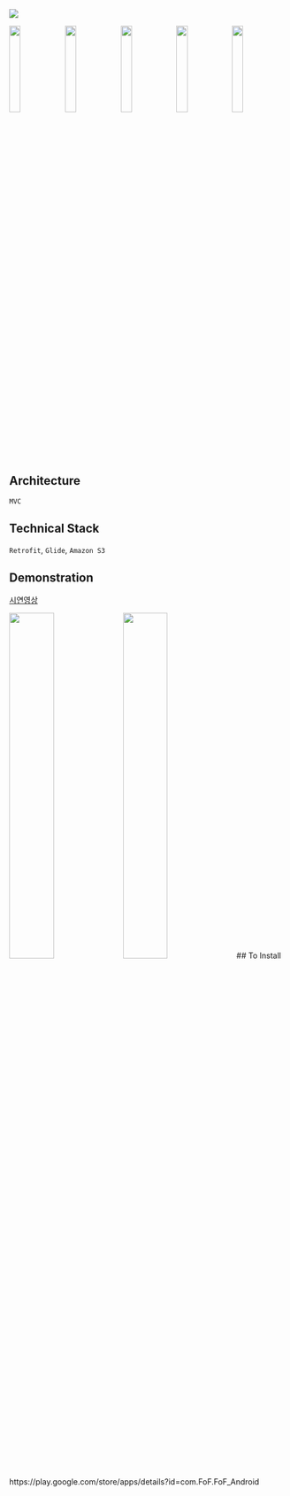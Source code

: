 <img src="https://user-images.githubusercontent.com/60344240/113408279-04f92800-93ea-11eb-9d10-482aac0778cd.png"/>

<img src="https://user-images.githubusercontent.com/60344240/116510348-bb73fe00-a8ff-11eb-8670-9a70dbb884b3.png" width="20%"/><img src="https://user-images.githubusercontent.com/60344240/116510349-bc0c9480-a8ff-11eb-9bbe-0d352c71dcda.png" width="20%"/><img src="https://user-images.githubusercontent.com/60344240/116510351-bca52b00-a8ff-11eb-8608-9d8797c82a75.png" width="20%"/><img src="https://user-images.githubusercontent.com/60344240/116510356-bd3dc180-a8ff-11eb-8ade-8f7957707ec8.png" width="20%"/><img src="https://user-images.githubusercontent.com/60344240/116510359-bdd65800-a8ff-11eb-817a-ddfa47c4f4a9.png" width="20%"/>



## Architecture
`MVC`

## Technical Stack
`Retrofit`, `Glide`, `Amazon S3`

## Demonstration
[시연영상](https://youtu.be/fFVip-_1OWc)


<img src="https://user-images.githubusercontent.com/60344240/116514044-69ce7200-a905-11eb-8fa9-301e86ac560d.gif" width="40%">
<img src="https://user-images.githubusercontent.com/60344240/116514317-d21d5380-a905-11eb-8a88-e5b2e8755881.gif" width="40%">
## To Install
https://play.google.com/store/apps/details?id=com.FoF.FoF_Android
